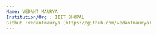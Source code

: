 ```yaml
---
Name: VEDANT_MAURYA
Institution/Org : IIIT_BHOPAL
Github :vedantmaurya (https://github.com/vedantmaurya)
---
```

